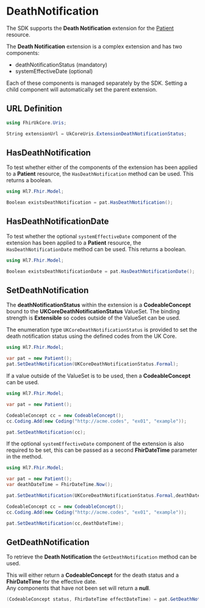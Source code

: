 ---
---

# DeathNotification

The SDK supports the **Death Notification** extension for the [Patient](/docs/resources/res-patient) resource.

The **Death Notification** extension is a complex extension and has two components:
- deathNotificationStatus (mandatory)
- systemEffectiveDate (optional)
  
Each of these components is managed separately by the SDK. Setting a child component will automatically set the parent extension.

## URL Definition

``` csharp
using FhirUkCore.Uris;

String extensionUrl = UkCoreUris.ExtensionDeathNotificationStatus;
```

## HasDeathNotification

To test whether either of the components of the extension has been applied to a **Patient** resource, the `HasDeathNotification` method can be used.  This returns a boolean. 
``` csharp
using Hl7.Fhir.Model;

Boolean existsDeathNotification = pat.HasDeathNotification();
```

## HasDeathNotificationDate
To test whether the optional `systemEffectiveDate` component of the extension has been applied to a **Patient** resource, the `HasDeathNotificationDate` method can be used.  This returns a boolean. 
``` csharp
using Hl7.Fhir.Model;

Boolean existsDeathNotificationDate = pat.HasDeathNotificationDate();
```


## SetDeathNotification

The **deathNotificationStatus** within the extension is a **CodeableConcept** bound to the **UKCoreDeathNotificationStatus** ValueSet.  The binding strength is **Extensible** so codes outside of the ValueSet can be used.

The enumeration type  `UKCoreDeathNotificationStatus` is provided to set the death notification status using the defined codes from the UK Core.

``` csharp
using Hl7.Fhir.Model;

var pat = new Patient();
pat.SetDeathNotification(UKCoreDeathNotificationStatus.Formal);
```

If a value outside of the ValueSet is to be used, then a **CodeableConcept** can be used.

``` csharp
using Hl7.Fhir.Model;

var pat = new Patient();

CodeableConcept cc = new CodeableConcept();
cc.Coding.Add(new Coding("http://acme.codes", "ex01", "example"));

pat.SetDeathNotification(cc);
```
If the optional `systemEffectiveDate` component of the extension is also required to be set, this can be passed as a second **FhirDateTime** parameter in the method.

``` csharp
using Hl7.Fhir.Model;

var pat = new Patient();
var deathDateTime = FhirDateTime.Now();

pat.SetDeathNotification(UKCoreDeathNotificationStatus.Formal,deathDateTime);

CodeableConcept cc = new CodeableConcept();
cc.Coding.Add(new Coding("http://acme.codes", "ex01", "example"));

pat.SetDeathNotification(cc,deathDateTime);
```
## GetDeathNotification

To retrieve the **Death Notification**  the `GetDeathNotification` method can be used. 

This will either return a **CodeableConcept** for the death status and a **FhirDateTime** for the effective date.  
Any components that have not been set will return a **null**.

``` csharp
(CodeableConcept status, FhirDateTime effectDateTime) = pat.GetDeathNotificationStatus();
```